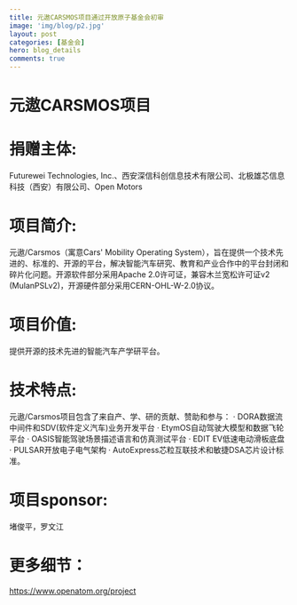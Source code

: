 ```yaml
---
title: 元遨CARSMOS项目通过开放原子基金会初审
image: 'img/blog/p2.jpg'
layout: post
categories: [基金会]
hero: blog_details
comments: true
---
```


# 元遨CARSMOS项目

# 捐赠主体:
Futurewei Technologies, Inc.、西安深信科创信息技术有限公司、北极雄芯信息科技（西安）有限公司、Open Motors

# 项目简介:
元遨/Carsmos（寓意Cars' Mobility Operating System），旨在提供一个技术先进的、标准的、开源的平台，解决智能汽车研究、教育和产业合作中的平台封闭和碎片化问题。开源软件部分采用Apache 2.0许可证，兼容木兰宽松许可证v2 (MulanPSLv2)，开源硬件部分采用CERN-OHL-W-2.0协议。

# 项目价值:
提供开源的技术先进的智能汽车产学研平台。

# 技术特点:
元遨/Carsmos项目包含了来自产、学、研的贡献、赞助和参与： · DORA数据流中间件和SDV(软件定义汽车)业务开发平台 · EtymOS自动驾驶大模型和数据飞轮平台 · OASIS智能驾驶场景描述语言和仿真测试平台 · EDIT EV低速电动滑板底盘 · PULSAR开放电子电气架构 · AutoExpress芯粒互联技术和敏捷DSA芯片设计标准。

# 项目sponsor: 
堵俊平，罗文江

# 更多细节：
https://www.openatom.org/project 
